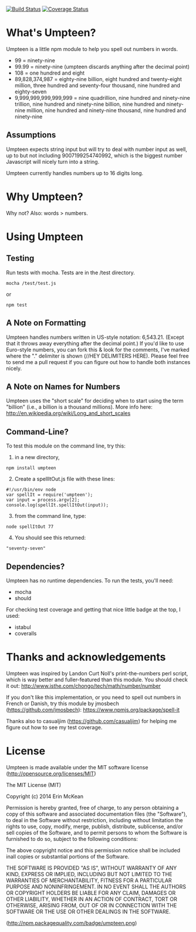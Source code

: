 [![Build Status](https://travis-ci.org/emckean/umpteen.png?branch=master)](https://travis-ci.org/emckean/umpteen)
[![Coverage Status](https://img.shields.io/coveralls/emckean/umpteen.svg)](https://coveralls.io/r/emckean/umpteen?branch=master)


What's Umpteen?
===================

Umpteen is a little npm module to help you spell out numbers in words.

* 99 = ninety-nine
* 99.99 = ninety-nine (umpteen discards anything after the decimal point)
* 108 = one hundred and eight
* 89,828,374,987 = eighty-nine billion, eight hundred and twenty-eight million, three hundred and seventy-four thousand, nine hundred and eighty-seven
* 9,999,999,999,999,999 = nine quadrillion, nine hundred and ninety-nine trillion, nine hundred and ninety-nine billion, nine hundred and ninety-nine million, nine hundred and ninety-nine thousand, nine hundred and ninety-nine

Assumptions
------------

Umpteen expects string input but will try to deal with number input as well, up to but not including 9007199254740992, which is the biggest number Javascript will nicely turn into a string. 

Umpteen currently handles numbers up to 16 digits long.

Why Umpteen?
===================
Why not?
Also: words > numbers.

Using Umpteen
===================
Testing
-------
Run tests with mocha. Tests are in the /test directory. 
```
mocha /test/test.js
```
or
```
npm test
```
A Note on Formatting
--------------------
Umpteen handles numbers written in US-style notation: 6,543.21. (Except that it throws away everything after the decimal point.)
If you'd like to use Euro-style numbers, you can fork this & look for the comments, I've marked where the "." delimiter is shown (//HEY DELIMITERS HERE). Please feel free to send me a pull request if you can figure out how to handle both instances nicely. 

A Note on Names for Numbers
---------------------
Umpteen uses the "short scale" for deciding when to start using the term "billion" (i.e., a billion is a thousand millions). More info here: http://en.wikipedia.org/wiki/Long_and_short_scales

Command-Line?
-------------
To test this module on the command line, try this: 

1. in a new directory, 

  ```
  npm install umpteen 
  ```
2. Create a spellItOut.js file with these lines: 

  ```
  #!/usr/bin/env node
  var spellIt = require('umpteen');
  var input = process.argv[2];
  console.log(spellIt.spellItOut(input));
  ```
3. from the command line, type: 

  ```
  node spellItOut 77
  ```
4. You should see this returned:

  ```
  "seventy-seven"
  ```

Dependencies?
---------------------------
Umpteen has no runtime dependencies. To run the tests, you'll need:

* mocha
* should

For checking test coverage and getting that nice little badge at the top, I used:

* istabul
* coveralls


Thanks and acknowledgements
===========================
Umpteen was inspired by Landon Curt Noll's print-the-numbers perl script, which is way better and fuller-featured than this module. You should check it out: http://www.isthe.com/chongo/tech/math/number/number

If you don't like this implementation, or you need to spell out numbers in French or Danish, try this module by jmosbech (https://github.com/jmosbech): https://www.npmjs.org/package/spell-it

Thanks also to casualjim (https://github.com/casualjim) for helping me figure out how to see my test coverage.

License
========
Umpteen is made available under the MIT software license (http://opensource.org/licenses/MIT)

The MIT License (MIT)

Copyright (c) 2014 Erin McKean

Permission is hereby granted, free of charge, to any person obtaining a copy of this software and associated documentation files (the "Software"), to deal in the Software without restriction, including without limitation the rights to use, copy, modify, merge, publish, distribute, sublicense, and/or sell
copies of the Software, and to permit persons to whom the Software is furnished to do so, subject to the following conditions:

The above copyright notice and this permission notice shall be included inall copies or substantial portions of the Software.

THE SOFTWARE IS PROVIDED "AS IS", WITHOUT WARRANTY OF ANY KIND, EXPRESS OR IMPLIED, INCLUDING BUT NOT LIMITED TO THE WARRANTIES OF MERCHANTABILITY,
FITNESS FOR A PARTICULAR PURPOSE AND NONINFRINGEMENT. IN NO EVENT SHALL THE AUTHORS OR COPYRIGHT HOLDERS BE LIABLE FOR ANY CLAIM, DAMAGES OR OTHER LIABILITY, WHETHER IN AN ACTION OF CONTRACT, TORT OR OTHERWISE, ARISING FROM, OUT OF OR IN CONNECTION WITH THE SOFTWARE OR THE USE OR OTHER DEALINGS IN
THE SOFTWARE.

(http://npm.packagequality.com/badge/umpteen.png)
